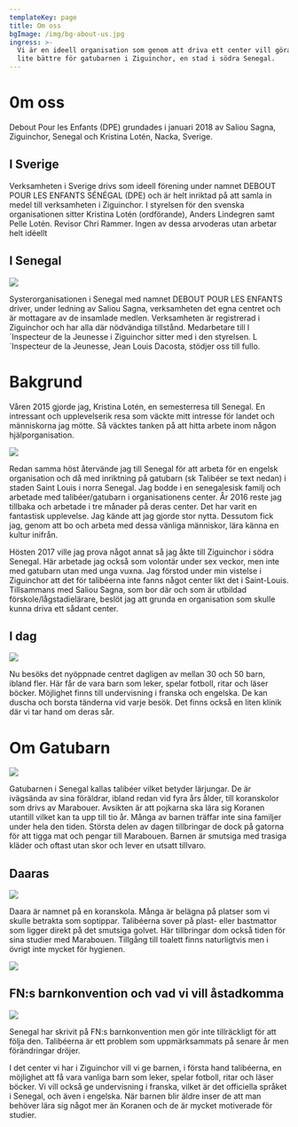 ```yaml
---
templateKey: page
title: Om oss
bgImage: /img/bg-about-us.jpg
ingress: >-
  Vi är en ideell organisation som genom att driva ett center vill göra livet
  lite bättre för gatubarnen i Ziguinchor, en stad i södra Senegal.
---
```

# 0m oss

Debout Pour les Enfants (DPE) grundades i januari 2018 av Saliou Sagna, Ziguinchor, Senegal och Kristina Lotén, Nacka, Sverige.

## I Sverige

Verksamheten i Sverige drivs som ideell förening under namnet DEBOUT POUR LES ENFANTS SÉNÉGAL (DPE) och är helt inriktad på att samla in medel till verksamheten i Ziguinchor. I styrelsen för den svenska organisationen sitter Kristina Lotén (ordförande), Anders Lindegren samt Pelle Lotén. Revisor Chri Rammer. Ingen av dessa arvoderas utan arbetar helt idéellt

## I Senegal

![](/img/om-oss-4.jpg)

Systerorganisationen i Senegal med namnet DEBOUT POUR LES ENFANTS driver, under ledning av Saliou Sagna, verksamheten  det egna centret och är mottagare av de insamlade medlen. Verksamheten är registrerad i Ziguinchor och har alla där nödvändiga tillstånd. Medarbetare till l´Inspecteur de la Jeunesse i Ziguinchor sitter med i den styrelsen. L´Inspecteur de la Jeunesse, Jean Louis Dacosta, stödjer oss till fullo.

# Bakgrund

Våren 2015 gjorde jag, Kristina Lotén, en semesterresa till Senegal. En intressant och upplevelserik resa som väckte mitt intresse för landet och människorna jag mötte. Så väcktes tanken på att hitta arbete inom någon hjälporganisation.

![](/img/om-oss-6.jpg)

Redan samma höst återvände jag till Senegal för att arbeta för en engelsk organisation och då med inriktning på gatubarn (sk Talibéer se text nedan) i staden Saint Louis i norra Senegal. Jag bodde i en senegalesisk familj och arbetade med talibéer/gatubarn i organisationens center. År 2016 reste jag tillbaka och arbetade i tre månader på deras center. Det har varit en fantastisk upplevelse. Jag kände att jag gjorde stor nytta. Dessutom fick jag, genom att bo och arbeta med dessa vänliga människor, lära känna en kultur inifrån.



Hösten 2017 ville jag prova något annat så jag åkte till Ziguinchor i södra Senegal. Här arbetade jag också som volontär under sex veckor, men inte med gatubarn utan med unga vuxna. Jag förstod under min vistelse i Ziguinchor att det för talibéerna inte fanns något center likt det i Saint-Louis. Tillsammans med Saliou Sagna, som bor där och som är utbildad förskole/lågstadielärare, beslöt jag att grunda en organisation som skulle kunna driva ett sådant center. 

## I dag



![](/img/om-oss-24.jpg)

Nu besöks det nyöppnade centret dagligen av mellan 30 och 50 barn, ibland fler. Här får de vara barn som leker, spelar fotboll, ritar och läser böcker. Möjlighet finns till undervisning i franska och engelska. De kan duscha och borsta tänderna vid varje besök. Det finns också en liten klinik där vi tar hand om deras sår. 

# Om Gatubarn

![](/img/om-oss-23.jpg)

Gatubarnen i Senegal kallas talibéer vilket betyder lärjungar. De är ivägsända av sina föräldrar, ibland redan vid fyra års ålder, till koranskolor som drivs av Marabouer. Avsikten är att pojkarna ska lära sig Koranen utantill vilket kan ta upp till tio år. Många av barnen träffar inte sina familjer under hela den tiden. Största delen av dagen tillbringar de dock på gatorna för att tigga mat och pengar till Marabouen. Barnen är smutsiga med trasiga kläder och oftast utan skor och lever en utsatt tillvaro.

## Daaras

![](/img/darras-1.jpg)

Daara är namnet på en koranskola. Många är belägna på platser som vi skulle betrakta som soptippar. Talibéerna sover på plast- eller bastmattor som ligger direkt på det smutsiga golvet. Här tillbringar dom också tiden för sina studier med Marabouen. Tillgång till toalett finns naturligtvis men i övrigt inte mycket för hygienen. 

![](/img/darras-2.jpg)

## FN:s barnkonvention och vad vi vill åstadkomma

![](/img/om-oss-21.jpg)

Senegal har skrivit på FN:s barnkonvention men gör inte tillräckligt för att följa den. Talibéerna är ett problem som uppmärksammats på senare år men förändringar dröjer.

I det center vi har i Ziguinchor vill vi ge barnen, i första hand talibéerna, en möjlighet att få vara vanliga barn som leker, spelar fotboll, ritar och läser böcker. Vi vill också ge undervisning i franska, vilket är det officiella språket i Senegal, och även i engelska. När barnen blir äldre inser de att man behöver lära sig något mer än Koranen och de är mycket motiverade för studier.
